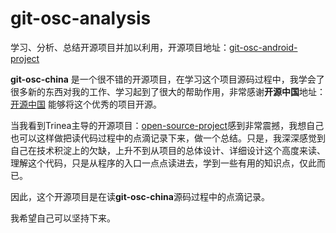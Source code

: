 # git-osc-analysis
	
学习、分析、总结开源项目并加以利用，开源项目地址：[git-osc-android-project](http://git.oschina.net/oschina/git-osc-android-project)

**git-osc-china** 是一个很不错的开源项目，在学习这个项目源码过程中，我学会了很多新的东西对我的工作、学习起到了很大的帮助作用，非常感谢**开源中国**地址：[开源中国](http://www.oschina.net/) 能够将这个优秀的项目开源。

当我看到Trinea主导的开源项目：[open-source-project](http://codekk.com/open-source-project-analysis)感到非常震撼，我想自己也可以这样做把读代码过程中的点滴记录下来，做一个总结。只是，我深深感觉到自己在技术积淀上的欠缺，上升不到从项目的总体设计、详细设计这个高度来读、理解这个代码，只是从程序的入口一点点读进去，学到一些有用的知识点，仅此而已。

因此，这个开源项目是在读**git-osc-china**源码过程中的点滴记录。

我希望自己可以坚持下来。


